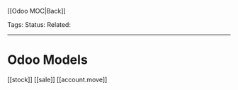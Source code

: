 [[Odoo MOC|Back]]

Tags: 
Status: 
Related: 

___

# Odoo Models

[[stock]]
[[sale]]
[[account.move]]